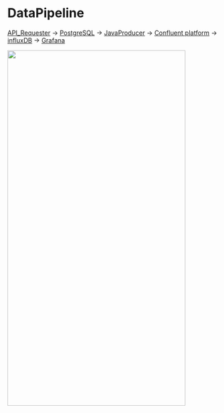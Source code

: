# DataPipeline

[API_Requester](https://github.com/TimBeutelspacher/DataPipeline/tree/master/API_Requester) -> [PostgreSQL](https://github.com/TimBeutelspacher/DataPipeline/tree/master/PostgreSQL) -> [JavaProducer](https://github.com/TimBeutelspacher/DataPipeline/tree/master/JavaProducer) -> [Confluent platform](https://github.com/TimBeutelspacher/DataPipeline/tree/master/Confluent%20platform) -> [influxDB](https://github.com/TimBeutelspacher/DataPipeline/tree/master/influxDB) -> [Grafana](https://github.com/TimBeutelspacher/DataPipeline/tree/master/Grafana)

<img src="https://github.com/TimBeutelspacher/DataPipeline/edit/master/images/DataPipeline_overview.png" width="400" height="800" >

